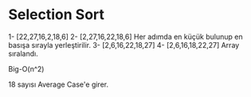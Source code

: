 # Selection Sort

1- [22,27,16,2,18,6]
2- [2,27,16,22,18,6] Her adımda en küçük bulunup en basışa sırayla yerleştirilir.
3- [2,6,16,22,18,27]
4- [2,6,16,18,22,27] Array sıralandı.

Big-O(n^2)

18 sayısı Average Case'e girer.
